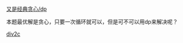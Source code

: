 [又是经典贪心/dp](https://codeforces.com/contest/1553/problem/C)

本题最优解是贪心，只要一次循环就可以，但是可不可以用dp来解决呢？


[div2c](https://codeforces.com/contest/1526/problem/B)

